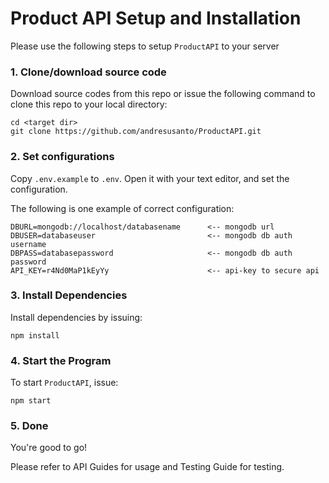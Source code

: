# Product API Setup and Installation

Please use the following steps to setup `ProductAPI` to your server

### 1. Clone/download source code
Download source codes from this repo or issue the following command to clone this repo to your local directory:

```
cd <target dir>
git clone https://github.com/andresusanto/ProductAPI.git
```


### 2. Set configurations
Copy `.env.example` to `.env`. Open it with your text editor, and set the configuration. 

The following is one example of correct configuration:

```
DBURL=mongodb://localhost/databasename      <-- mongodb url
DBUSER=databaseuser                         <-- mongodb db auth username
DBPASS=databasepassword                     <-- mongodb db auth password
API_KEY=r4Nd0MaP1kEyYy                      <-- api-key to secure api
```

### 3. Install Dependencies
Install dependencies by issuing:
```
npm install
```


### 4. Start the Program
To start `ProductAPI`, issue:
```
npm start
```

### 5. Done
You're good to go!

Please refer to API Guides for usage and Testing Guide for testing.
